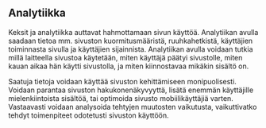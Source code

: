 ## Analytiikka

Keksit ja analytiikka auttavat hahmottamaan sivun käyttöä. Analytiikan avulla saadaan tietoa mm. sivuston kuormitusmääristä, ruuhkahetkistä, käyttäjien toiminnasta sivulla ja käyttäjien sijainnista.
Analytiikan avulla voidaan tutkia millä laitteella sivustoa käytetään, miten käyttäjä päätyi sivustolle, miten kauan aikaa hän käytti sivustolla, ja miten kiinnostavaa mikäkin sisältö on. 

Saatuja tietoja voidaan käyttää sivuston kehittämiseen monipuolisesti. Voidaan parantaa sivuston hakukonenäkyvyyttä, lisätä enemmän käyttäjille mielenkiintoista sisältöä, tai optimoida sivusto mobiilikäyttäjiä varten.
Vastaavasti voidaan analysoida tehtyjen muutosten vaikutusta, vaikuttivatko tehdyt toimenpiteet odotetusti sivuston käyttöön.
